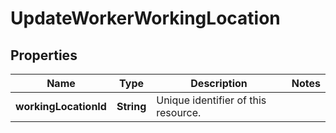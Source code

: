 

# UpdateWorkerWorkingLocation


## Properties

| Name | Type | Description | Notes |
|------------ | ------------- | ------------- | -------------|
|**workingLocationId** | **String** | Unique identifier of this resource. |  |



